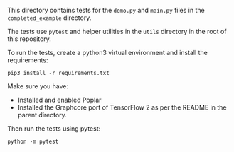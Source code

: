 <!-- Copyright (c) 2021 Graphcore Ltd. All rights reserved. -->
This directory contains tests for the `demo.py` and `main.py` files in the `completed_example` directory.

The tests use `pytest` and helper utilities in the `utils` directory in the root of this repository.

To run the tests, create a python3 virtual environment and install the requirements:

```
pip3 install -r requirements.txt
```

Make sure you have:
* Installed and enabled Poplar
* Installed the Graphcore port of TensorFlow 2
as per the README in the parent directory.

Then run the tests using pytest:

```
python -m pytest
```
